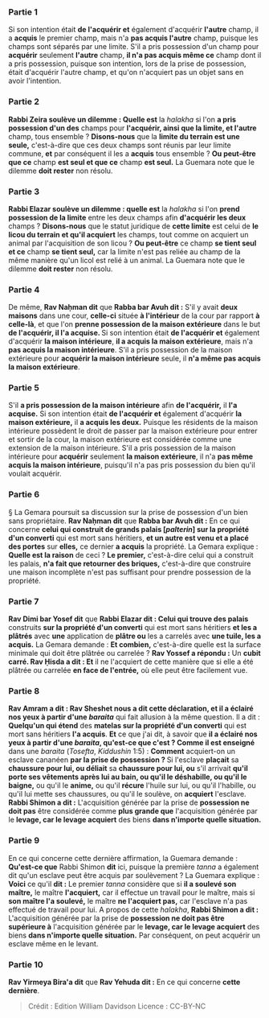 
### Partie 1
Si son intention était <b>de l'acquérir et</b> également d'acquérir <b>l'autre</b> champ, il a <b>acquis</b> le premier champ, mais n'a <b>pas acquis l'autre</b> champ, puisque les champs sont séparés par une limite. S'il a pris possession d'un champ pour <b>acquérir</b> seulement <b>l'autre</b> champ, <b>il n'a pas acquis même ce</b> champ dont il a pris possession, puisque son intention, lors de la prise de possession, était d'acquérir l'autre champ, et qu'on n'acquiert pas un objet sans en avoir l'intention.

### Partie 2
<b>Rabbi Zeira soulève un dilemme : Quelle est</b> la <i>halakha</i> si l'on <b>a pris possession d'un des</b> champs pour <b>l'acquérir, ainsi que la limite, et l'autre</b> champ, tous ensemble ? <b>Disons-nous</b> que la <b>limite du terrain est une seule,</b> c'est-à-dire que ces deux champs sont réunis par leur limite commune, <b>et</b> par conséquent il les a <b>acquis</b> tous ensemble ? <b>Ou peut-être que ce</b> champ <b>est seul et que ce</b> champ <b>est seul.</b> La Guemara note que le dilemme <b>doit rester</b> non résolu.

### Partie 3
<b>Rabbi Elazar soulève un dilemme : quelle est</b> la <i>halakha</i> si l'on <b>prend possession de la limite</b> entre les deux champs afin <b>d'acquérir les deux</b> champs ? <b>Disons-nous</b> que le statut juridique de <b>cette limite</b> est celui de <b>le licou du terrain et qu'il acquiert</b> les champs, tout comme on acquiert un animal par l'acquisition de son licou ? <b>Ou peut-être</b> ce champ <b>se tient seul et ce</b> champ <b>se tient seul,</b> car la limite n'est pas reliée au champ de la même manière qu'un licol est relié à un animal. La Guemara note que le dilemme <b>doit rester</b> non résolu.

### Partie 4
De même, <b>Rav Naḥman dit</b> que <b>Rabba bar Avuh dit :</b> S'il y avait <b>deux maisons</b> dans une cour, <b>celle-ci</b> située <b>à l'intérieur</b> de la cour par rapport <b>à celle-là</b>, et que l'on <b>prenne possession de la maison extérieure</b> dans le but <b>de l'acquérir, il l'a acquise. </b> Si son intention était <b>de l'acquérir et</b> également d'acquérir <b>la maison intérieure</b>, <b>il a acquis la maison extérieure</b>, mais n'a <b>pas acquis la maison intérieure</b>. S'il a pris possession de la maison extérieure pour <b>acquérir la maison intérieure</b> seule, il <b>n'a même pas acquis la maison extérieure</b>.

### Partie 5
S'il <b>a pris possession de la maison intérieure</b> afin <b>de l'acquérir,</b> il <b>l'a acquise.</b> Si son intention était <b>de l'acquérir et</b> également d'acquérir <b>la maison extérieure,</b> il <b>a acquis les deux.</b> Puisque les résidents de la maison intérieure possèdent le droit de passer par la maison extérieure pour entrer et sortir de la cour, la maison extérieure est considérée comme une extension de la maison intérieure. S'il a pris possession de la maison intérieure pour <b>acquérir</b> seulement <b>la maison extérieure</b>, il n'a <b>pas même acquis la maison intérieure</b>, puisqu'il n'a pas pris possession du bien qu'il voulait acquérir.

### Partie 6
§ La Gemara poursuit sa discussion sur la prise de possession d'un bien sans propriétaire. <b>Rav Naḥman dit</b> que <b>Rabba bar Avuh dit :</b> En ce qui concerne <b>celui qui construit de grands palais [<i>palterin</i>] sur la propriété d'un converti</b> qui est mort sans héritiers, <b>et un autre est venu et a placé des portes</b> sur <b>elles,</b> ce dernier <b>a acquis</b> la propriété. La Gemara explique : <b>Quelle est la raison</b> de ceci ? <b>Le premier,</b> c'est-à-dire celui qui a construit les palais, <b>n'a fait que retourner des briques,</b> c'est-à-dire que construire une maison incomplète n'est pas suffisant pour prendre possession de la propriété.

### Partie 7
<b>Rav Dimi bar Yosef dit</b> que <b>Rabbi Elazar dit : Celui qui trouve des palais</b> construits <b>sur la propriété d'un converti</b> qui est mort sans héritiers <b>et les a plâtrés</b> avec <b>une</b> application de <b>plâtre ou</b> les a carrelés avec <b>une tuile, les a acquis.</b> La Gemara demande : <b>Et combien,</b> c'est-à-dire quelle est la surface minimale qui doit être plâtrée ou carrelée ? <b>Rav Yossef a répondu :</b> Un <b>cubit carré. Rav Ḥisda a dit : Et</b> il ne l'acquiert de cette manière que si elle a été plâtrée ou carrelée <b>en face de l'entrée,</b> où elle peut être facilement vue.

### Partie 8
<b>Rav Amram a dit : Rav Sheshet nous a dit cette déclaration, et il a éclairé nos yeux à partir d'une <i>baraita</i></b> qui fait allusion à la même question. Il a dit : <b>Quelqu'un qui étend</b> des <b>matelas sur la propriété d'un converti</b> qui est mort sans héritiers <b>l'a acquis</b>. <b>Et</b> ce que j'ai dit, à savoir que <b>il a éclairé nos yeux à partir d'une <i>baraita</i>, qu'est-ce que c'est ? Comme il est enseigné</b> dans une <i>baraita</i> (<i>Tosefta</i>, <i>Kiddushin</i> 1:5) : <b>Comment</b> acquiert-on un esclave cananéen <b>par la prise de possession ? </b> Si l'esclave <b>plaçait</b> sa <b>chaussure pour lui, ou déliait</b> sa <b>chaussure pour lui, ou</b> s'il arrivait <b>qu'il porte ses vêtements après lui au bain, ou qu'il le déshabille, ou qu'il le baigne,</b> ou qu'il le <b>anime,</b> ou qu'il <b>récure</b> l'huile sur lui, ou qu'il l'habille, ou qu'il lui mette ses chaussures, ou qu'il le soulève,</b> on <b>acquiert</b> l'esclave. <b>Rabbi Shimon a dit :</b> L'acquisition générée par la prise de <b>possession ne doit pas</b> être considérée comme <b>plus grande que</b> l'acquisition générée par le <b>levage, car le levage acquiert</b> des biens <b>dans n'importe quelle situation.</b>

### Partie 9
En ce qui concerne cette dernière affirmation, la Guemara demande : <b>Qu'est-ce que</b> Rabbi Shimon <b>dit</b> ici, puisque la première <i>tanna</i> a également dit qu'un esclave peut être acquis par soulèvement ? La Guemara explique : <b>Voici</b> ce qu'il <b>dit :</b> Le premier <i>tanna</i> considère que si <b>il a soulevé son maître,</b> le maître <b>l'acquiert,</b> car il effectue un travail pour le maître, mais si <b>son maître l'a soulevé,</b> le maître <b>ne l'acquiert pas,</b> car l'esclave n'a pas effectué de travail pour lui. A propos de cette <i>halakha</i>, <b>Rabbi Shimon a dit :</b> L'acquisition générée par la prise de <b>possession ne doit pas être supérieure à</b> l'acquisition générée par le <b>levage, car le levage acquiert</b> des biens <b>dans n'importe quelle situation.</b> Par conséquent, on peut acquérir un esclave même en le levant.

### Partie 10
<b>Rav Yirmeya Bira'a dit</b> que <b>Rav Yehuda dit :</b> En ce qui concerne <b>cette dernière</b>.

>Crédit : Edition William Davidson
>Licence : CC-BY-NC
